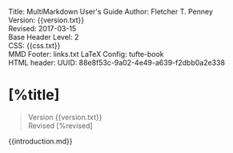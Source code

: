 Title:	MultiMarkdown User's Guide
Author:	Fletcher T. Penney  
Version:	{{version.txt}}  
Revised:	2017-03-15  
Base Header Level:	2  
CSS:	{{css.txt}}  
MMD Footer:	links.txt
LaTeX Config:	tufte-book  
HTML header:	<script type="text/javascript"
	src="http://cdn.mathjax.org/mathjax/latest/MathJax.js?config=TeX-AMS-MML_HTMLorMML">
	</script>
UUID:	88e8f53c-9a02-4e49-a639-f2dbb0a2e338


#  [%title] #

> Version {{version.txt}}  
> Revised [%revised]

{{introduction.md}}

